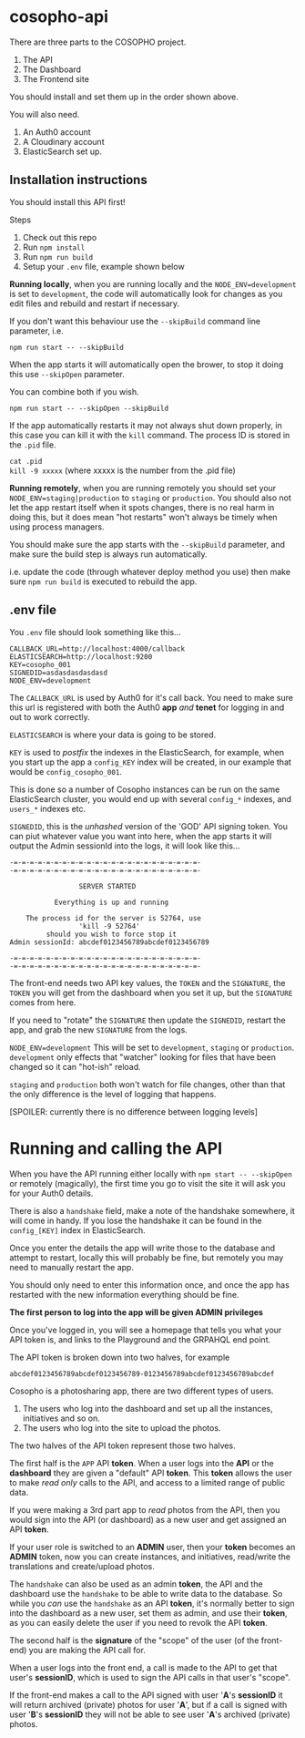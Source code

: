 # cosopho-api


There are three parts to the COSOPHO project.

1. The API
2. The Dashboard
3. The Frontend site

You should install and set them up in the order shown above.

You will also need.

1. An Auth0 account
2. A Cloudinary account
3. ElasticSearch set up.

## Installation instructions

You should install this API first!

Steps

1. Check out this repo
2. Run `npm install`
3. Run `npm run build`
3. Setup your `.env` file, example shown below

**Running locally**, when you are running locally and the `NODE_ENV=development` is set to `development`, the code will automatically look for changes as you edit files and rebuild and restart if necessary.

If you don't want this behaviour use the `--skipBuild` command line parameter, i.e.

`npm run start -- --skipBuild`

When the app starts it will automatically open the brower, to stop it doing this use `--skipOpen` parameter.

You can combine both if you wish.

`npm run start -- --skipOpen --skipBuild`

If the app automatically restarts it may not always shut down properly, in this case you can kill it with the `kill` command. The process ID is stored in the `.pid` file.

`cat .pid`  
`kill -9 xxxxx` (where xxxxx is the number from the .pid file)

**Running remotely**, when you are running remotely you should set your `NODE_ENV=staging|production` to `staging` or `production`. You should also not let the app restart itself when it spots changes, there is no real harm in doing this, but it does mean "hot restarts" won't always be timely when using process managers.

You should make sure the app starts with the `--skipBuild` parameter, and make sure the build step is always run automatically.

i.e. update the code (through whatever deploy method you use) then make sure `npm run build` is executed to rebuild the app.

## .env file

You `.env` file should look something like this...

```
CALLBACK_URL=http://localhost:4000/callback
ELASTICSEARCH=http://localhost:9200
KEY=cosopho_001
SIGNEDID=asdasdasdasdasd
NODE_ENV=development
```

The `CALLBACK_URL` is used by Auth0 for it's call back. You need to make sure this url is registered with both the Auth0 **app** *and* **tenet** for logging in and out to work correctly.

`ELASTICSEARCH` is where your data is going to be stored.

`KEY` is used to _postfix_ the indexes in the ElasticSearch, for example, when you start up the app a `config_KEY` index will be created, in our example that would be `config_cosopho_001`. 

This is done so a number of Cosopho instances can be run on the same ElasticSearch cluster, you would end up with several `config_*` indexes, and `users_*` indexes etc.

`SIGNEDID`, this is the _unhashed_ version of the 'GOD' API signing token. You can piut whatever value you want into here, when the app starts it will output the Admin sessionId into the logs, it will look like this...

```
-=-=-=-=-=-=-=-=-=-=-=-=-=-=-=-=-=-=-=-=-=-=-=-
-=-=-=-=-=-=-=-=-=-=-=-=-=-=-=-=-=-=-=-=-=-=-=-

                 SERVER STARTED

           Everything is up and running

    The process id for the server is 52764, use
                 'kill -9 52764'
         should you wish to force stop it
Admin sessionId: abcdef0123456789abcdef0123456789

-=-=-=-=-=-=-=-=-=-=-=-=-=-=-=-=-=-=-=-=-=-=-=-
-=-=-=-=-=-=-=-=-=-=-=-=-=-=-=-=-=-=-=-=-=-=-=-
```

The front-end needs two API key values, the `TOKEN` and the `SIGNATURE`, the `TOKEN` you will get from the dashboard when you set it up, but the `SIGNATURE` comes from here.

If you need to "rotate" the `SIGNATURE` then update the `SIGNEDID`, restart the app, and grab the new `SIGNATURE` from the logs.

`NODE_ENV=development` This will be set to `development`, `staging` or `production`. `development` only effects that "watcher" looking for files that have been changed so it can "hot-ish" reload.

`staging` and `production` both won't watch for file changes, other than that the only difference is the level of logging that happens.

[SPOILER: currently there is no difference between logging levels]

# Running and calling the API

When you have the API running either locally with `npm start -- --skipOpen` or remotely (magically), the first time you go to visit the site it will ask you for your Auth0 details.

There is also a `handshake` field, make a note of the handshake somewhere, it will come in handy. If you lose the handshake it can be found in the `config_[KEY]` index in ElasticSearch.

Once you enter the details the app will write those to the database and attempt to restart, locally this will probably be fine, but remotely you may need to manually restart the app.

You should only need to enter this information once, and once the app has restarted with the new information everything should be fine.

**The first person to log into the app will be given ADMIN privileges**

Once you've logged in, you will see a homepage that tells you what your API token is, and links to the Playground and the GRPAHQL end point.

The API token is broken down into two halves, for example

`abcdef0123456789abcdef0123456789-0123456789abcdef0123456789abcdef`

Cosopho is a photosharing app, there are two different types of users.

1. The users who log into the dashboard and set up all the instances, initiatives and so on.
2. The users who log into the site to upload the photos.

The two halves of the API token represent those two halves.

The first half is the `APP` API **token**. When a user logs into the **API** or the **dashboard** they are given a "default" API **token**. This **token** allows the user to make _read only_ calls to the API, and access to a limited range of public data.

If you were making a 3rd part app to _read_ photos from the API, then you would sign into the API (or dashboard) as a new user and get assigned an API **token**.

If your user role is switched to an **ADMIN** user, then your **token** becomes an **ADMIN** token, now you can create instances, and initiatives, read/write the translations and create/upload photos.

The `handshake` can also be used as an admin **token**, the API and the dashboard use the `handshake` to be able to write data to the database. So while you _can_ use the `handshake` as an API **token**, it's normally better to sign into the dashboard as a new user, set them as admin, and use their **token**, as you can easily delete the user if you need to revolk the API **token**.

The second half is the **signature** of the "scope" of the user (of the front-end) you are making the API call for.

When a user logs into the front end, a call is made to the API to get that user's **sessionID**, which is used to sign the API calls in that user's "scope".

If the front-end makes a call to the API signed with user '**A**'s **sessionID** it will return archived (private) photos for user '**A**', but if a call is signed with user '**B**'s **sessionID** they will not be able to see user '**A**'s archived (private) photos.

